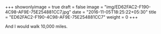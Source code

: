 +++
showonlyimage = true
draft = false
image = "img/ED62FAC2-F190-4C98-AF9E-75E254881CC7.jpg"
date = "2016-11-05T18:25:22+05:30"
title = "ED62FAC2-F190-4C98-AF9E-75E254881CC7"
weight = 0
+++

And I would walk 10,000 miles.

